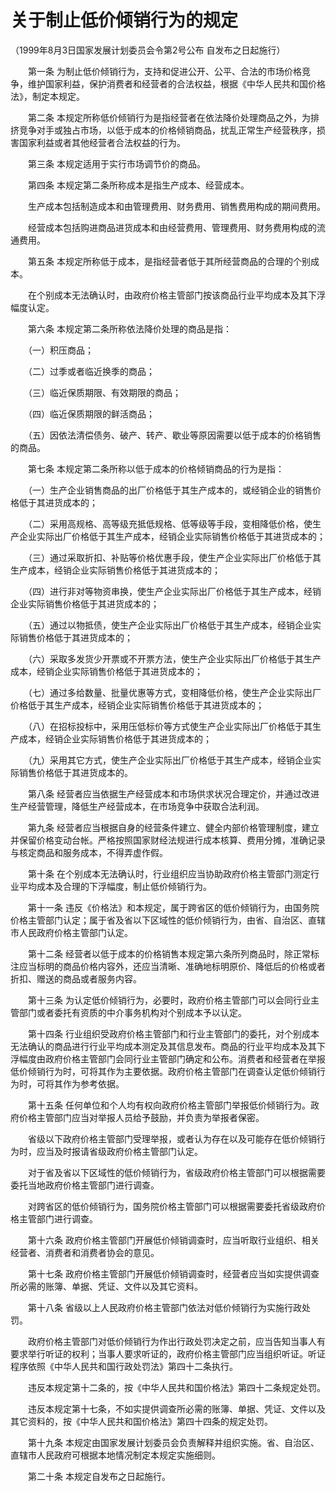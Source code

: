 # 关于制止低价倾销行为的规定

（1999年8月3日国家发展计划委员会令第2号公布 自发布之日起施行）

 

　　第一条 为制止低价倾销行为，支持和促进公开、公平、合法的市场价格竞争，维护国家利益，保护消费者和经营者的合法权益，根据《中华人民共和国价格法》，制定本规定。

　　第二条 本规定所称低价倾销行为是指经营者在依法降价处理商品之外，为排挤竞争对手或独占市场，以低于成本的价格倾销商品，扰乱正常生产经营秩序，损害国家利益或者其他经营者合法权益的行为。

　　第三条 本规定适用于实行市场调节价的商品。

　　第四条 本规定第二条所称成本是指生产成本、经营成本。

　　生产成本包括制造成本和由管理费用、财务费用、销售费用构成的期间费用。

　　经营成本包括购进商品进货成本和由经营费用、管理费用、财务费用构成的流通费用。

　　第五条 本规定所称低于成本，是指经营者低于其所经营商品的合理的个别成本。

　　在个别成本无法确认时，由政府价格主管部门按该商品行业平均成本及其下浮幅度认定。

　　第六条 本规定第二条所称依法降价处理的商品是指：

　　（一）积压商品；

　　（二）过季或者临近换季的商品；

　　（三）临近保质期限、有效期限的商品；

　　（四）临近保质期限的鲜活商品；

　　（五）因依法清偿债务、破产、转产、歇业等原因需要以低于成本的价格销售的商品。

　　第七条 本规定第二条所称以低于成本的价格倾销商品的行为是指：

　　（一）生产企业销售商品的出厂价格低于其生产成本的，或经销企业的销售价格低于其进货成本的；

　　（二）采用高规格、高等级充抵低规格、低等级等手段，变相降低价格，使生产企业实际出厂价格低于其生产成本，经销企业实际销售价格低于其进货成本的；

　　（三）通过采取折扣、补贴等价格优惠手段，使生产企业实际出厂价格低于其生产成本，经销企业实际销售价格低于其进货成本的；

　　（四）进行非对等物资串换，使生产企业实际出厂价格低于其生产成本，经销企业实际销售价格低于其进货成本的；

　　（五）通过以物抵债，使生产企业实际出厂价格低于其生产成本，经销企业实际销售价格低于其进货成本的；

　　（六）采取多发货少开票或不开票方法，使生产企业实际出厂价格低于其生产成本，经销企业实际销售价格低于其进货成本的；

　　（七）通过多给数量、批量优惠等方式，变相降低价格，使生产企业实际出厂价格低于其生产成本，经销企业实际销售价格低于其进货成本的；

　　（八）在招标投标中，采用压低标价等方式使生产企业实际出厂价格低于其生产成本，经销企业实际销售价格低于其进货成本的；

　　（九）采用其它方式，使生产企业实际出厂价格低于其生产成本，经销企业实际销售价格低于其进货成本的。

　　第八条 经营者应当依据生产经营成本和市场供求状况合理定价，并通过改进生产经营管理，降低生产经营成本，在市场竞争中获取合法利润。

　　第九条 经营者应当根据自身的经营条件建立、健全内部价格管理制度，建立并保留价格变动台帐。严格按照国家财经法规进行成本核算、费用分摊，准确记录与核定商品和服务成本，不得弄虚作假。

　　第十条 在个别成本无法确认时，行业组织应当协助政府价格主管部门测定行业平均成本及合理的下浮幅度，制止低价倾销行为。

　　第十一条 违反《价格法》和本规定，属于跨省区的低价倾销行为，由国务院价格主管部门认定；属于省及省以下区域性的低价倾销行为，由省、自治区、直辖市人民政府价格主管部门认定。

　　第十二条 经营者以低于成本的价格销售本规定第六条所列商品时，除正常标注应当标明的商品价格内容外，还应当清晰、准确地标明原价、降低后的价格或者折扣、赠送的商品或者服务内容。

　　第十三条 为认定低价倾销行为，必要时，政府价格主管部门可以会同行业主管部门或者委托有资质的中介事务机构对个别成本予以认定。

　　第十四条 行业组织受政府价格主管部门和行业主管部门的委托，对个别成本无法确认的商品进行行业平均成本测定及其信息发布。商品的行业平均成本及其下浮幅度由政府价格主管部门会同行业主管部门确定和公布。消费者和经营者在举报低价倾销行为时，可将其作为主要依据。政府价格主管部门在调查认定低价倾销行为时，可将其作为参考依据。

　　第十五条 任何单位和个人均有权向政府价格主管部门举报低价倾销行为。政府价格主管部门应当对举报人员给予鼓励，并负责为举报者保密。

　　省级以下政府价格主管部门受理举报，或者认为存在以及可能存在低价倾销行为时，应当及时报请省级政府价格主管部门认定。

　　对于省及省以下区域性的低价倾销行为，省级政府价格主管部门可以根据需要委托当地政府价格主管部门进行调查。

　　对跨省区的低价倾销行为，国务院价格主管部门可以根据需要委托省级政府价格主管部门进行调查。

　　第十六条 政府价格主管部门开展低价倾销调查时，应当听取行业组织、相关经营者、消费者和消费者协会的意见。

　　第十七条 政府价格主管部门开展低价倾销调查时，经营者应当如实提供调查所必需的账簿、单据、凭证、文件以及其它资料。

　　第十八条 省级以上人民政府价格主管部门依法对低价倾销行为实施行政处罚。

　　政府价格主管部门对低价倾销行为作出行政处罚决定之前，应当告知当事人有要求举行听证的权利；当事人要求听证的，政府价格主管部门应当组织听证。听证程序依照《中华人民共和国行政处罚法》第四十二条执行。

　　违反本规定第十二条的，按《中华人民共和国价格法》第四十二条规定处罚。

　　违反本规定第十七条，不如实提供调查所必需的账簿、单据、凭证、文件以及其它资料的，按《中华人民共和国价格法》第四十四条的规定处罚。

　　第十九条 本规定由国家发展计划委员会负责解释并组织实施。省、自治区、直辖市人民政府可根据本地情况制定本规定实施细则。

　　第二十条 本规定自发布之日起施行。